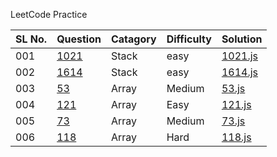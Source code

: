 LeetCode Practice

| SL No. | Question                                                                                    | Catagory | Difficulty | Solution                                                        |
| ------ | ------------------------------------------------------------------------------------------- | -------- | ---------- | --------------------------------------------------------------- |
| 001    | [1021](https://leetcode.com/problems/remove-outermost-parentheses/description/)             | Stack    | easy       | [1021.js](https://github.com/wgetDJ/leetcode/blob/main/1021.js) |
| 002    | [1614](https://leetcode.com/problems/maximum-nesting-depth-of-the-parentheses/description/) | Stack    | easy       | [1614.js](https://github.com/wgetDJ/leetcode/blob/main/1614.js) |
| 003    | [53](https://leetcode.com/problems/maximum-subarray/description/)                           | Array    | Medium     | [53.js](https://github.com/wgetDJ/leetcode/blob/main/53.js)     |
| 004    | [121](https://leetcode.com/problems/best-time-to-buy-and-sell-stock/description/)           | Array    | Easy       | [121.js](https://github.com/wgetDJ/leetcode/blob/main/121.js)   |
| 005    | [73](https://leetcode.com/problems/set-matrix-zeroes/description/)                          | Array    | Medium     | [73.js](https://github.com/wgetDJ/leetcode/blob/main/73.js)     |
| 006    | [118](https://leetcode.com/problems/pascals-triangle/description/)                          | Array    | Hard       | [118.js](https://github.com/wgetDJ/leetcode/blob/main/118.js)   |
